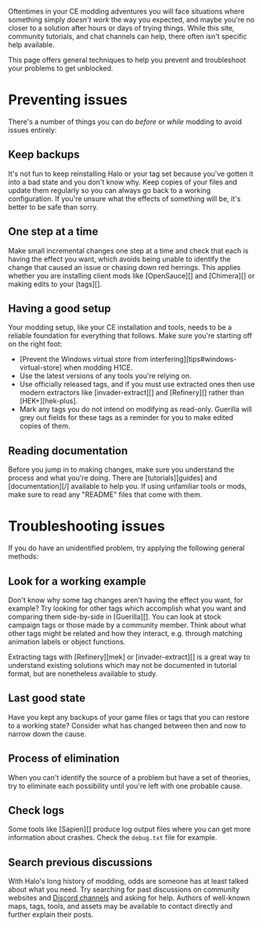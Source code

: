 Oftentimes in your CE modding adventures you will face situations where something simply _doesn't work_ the way you expected, and maybe you're no closer to a solution after hours or days of trying things. While this site, community tutorials, and chat channels can help, there often isn't specific help available.

This page offers general techniques to help you prevent and troubleshoot your problems to get unblocked.

# Preventing issues
There's a number of things you can do _before_ or _while_ modding to avoid issues entirely:

## Keep backups
It's not fun to keep reinstalling Halo or your tag set because you've gotten it into a bad state and you don't know why. Keep copies of your files and update them regularly so you can always go back to a working configuration. If you're unsure what the effects of something will be, it's better to be safe than sorry.

## One step at a time
Make small incremental changes one step at a time and check that each is having the effect you want, which avoids being unable to identify the change that caused an issue or chasing down red herrings. This applies whether you are installing client mods like [OpenSauce][] and [Chimera][] or making edits to your [tags][].

## Having a good setup
Your modding setup, like your CE installation and tools, needs to be a reliable foundation for everything that follows. Make sure you're starting off on the right foot:

* [Prevent the Windows virtual store from interfering][tips#windows-virtual-store] when modding H1CE.
* Use the latest versions of any tools you're relying on.
* Use officially released tags, and if you must use extracted ones then use modern extractors like [invader-extract][] and [Refinery][] rather than [HEK+][hek-plus].
* Mark any tags you do not intend on modifying as read-only. Guerilla will grey out fields for these tags as a reminder for you to make edited copies of them.

## Reading documentation
Before you jump in to making changes, make sure you understand the process and what you're doing. There are [tutorials][guides] and [documentation][/] available to help you. If using unfamiliar tools or mods, make sure to read any "README" files that come with them.

# Troubleshooting issues
If you do have an unidentified problem, try applying the following general methods:

## Look for a working example
Don't know why some tag changes aren't having the effect you want, for example? Try looking for other tags which accomplish what you want and comparing them side-by-side in [Guerilla][]. You can look at stock campaign tags or those made by a community member. Think about what other tags might be related and how they interact, e.g. through matching animation labels or object functions.

Extracting tags with [Refinery][mek] or [invader-extract][] is a great way to understand existing solutions which may not be documented in tutorial format, but are nonetheless available to study.

## Last good state
Have you kept any backups of your game files or tags that you can restore to a working state? Consider what has changed between then and now to narrow down the cause.

## Process of elimination
When you can't identify the source of a problem but have a set of theories, try to eliminate each possibility until you're left with one probable cause.

## Check logs
Some tools like [Sapien][] produce log output files where you can get more information about crashes. Check the `debug.txt` file for example.

## Search previous discussions
With Halo's long history of modding, odds are someone has at least talked  about what you need. Try searching for past discussions on community websites and [Discord channels][discord] and asking for help. Authors of well-known maps, tags, tools, and assets may be available to contact directly and further explain their posts.

[discord]: https://discord.reclaimers.net/
